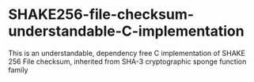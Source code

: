 # SHAKE256-file-checksum-understandable-C-implementation
This is an understandable, dependency free C implementation of SHAKE 256 File checksum, inherited from SHA-3 cryptographic sponge function family
